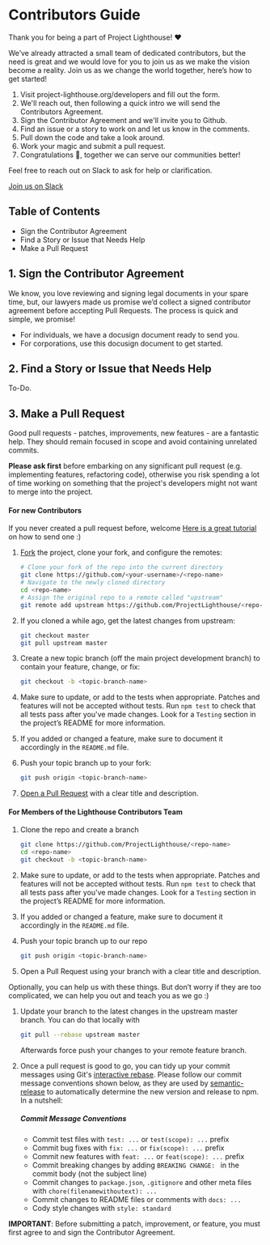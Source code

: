 # Contributors Guide

Thank you for being a part of Project Lighthouse! :heart:

We’ve already attracted a small team of dedicated contributors, but the need is great and we would love for you to join us as we make the vision become a reality. Join us as we change the world together, here’s how to get started!

1. Visit project-lighthouse.org/developers and fill out the form.
1. We'll reach out, then following a quick intro we will send the Contributors Agreement.
1. Sign the Contributor Agreement and we'll invite you to Github.
1. Find an issue or a story to work on and let us know in the comments.
1. Pull down the code and take a look around.
1. Work your magic and submit a pull request.
1. Congratulations 🎉, together we can serve our communities better!

Feel free to reach out on Slack to ask for help or clarification.

[Join us on Slack](http://bit.ly/2vfoURo)

## Table of Contents
* Sign the Contributor Agreement
* Find a Story or Issue that Needs Help
* Make a Pull Request

## 1. Sign the Contributor Agreement
We know, you love reviewing and signing legal documents in your spare time, but, our lawyers made us promise we’d collect a signed contributor agreement before accepting Pull Requests. The process is quick and simple, we promise!

* For individuals, we have a docusign document ready to send you.
* For corporations, use this docusign document to get started.

## 2. Find a Story or Issue that Needs Help
To-Do.

## 3. Make a Pull Request

Good pull requests - patches, improvements, new features - are a fantastic
help. They should remain focused in scope and avoid containing unrelated
commits.

**Please ask first** before embarking on any significant pull request (e.g.
implementing features, refactoring code), otherwise you risk spending a lot of
time working on something that the project's developers might not want to merge
into the project.

#### For new Contributors

If you never created a pull request before, welcome [Here is a great tutorial](https://egghead.io/series/how-to-contribute-to-an-open-source-project-on-github)
on how to send one :)

1. [Fork](http://help.github.com/fork-a-repo/) the project, clone your fork,
   and configure the remotes:

   ```bash
   # Clone your fork of the repo into the current directory
   git clone https://github.com/<your-username>/<repo-name>
   # Navigate to the newly cloned directory
   cd <repo-name>
   # Assign the original repo to a remote called "upstream"
   git remote add upstream https://github.com/ProjectLighthouse/<repo-name>
   ```

2. If you cloned a while ago, get the latest changes from upstream:

   ```bash
   git checkout master
   git pull upstream master
   ```

3. Create a new topic branch (off the main project development branch) to
   contain your feature, change, or fix:

   ```bash
   git checkout -b <topic-branch-name>
   ```

4. Make sure to update, or add to the tests when appropriate. Patches and
   features will not be accepted without tests. Run `npm test` to check that
   all tests pass after you've made changes. Look for a `Testing` section in
   the project’s README for more information.

5. If you added or changed a feature, make sure to document it accordingly in
   the `README.md` file.

6. Push your topic branch up to your fork:

   ```bash
   git push origin <topic-branch-name>
   ```

8. [Open a Pull Request](https://help.github.com/articles/using-pull-requests/)
    with a clear title and description.

#### For Members of the Lighthouse Contributors Team

1. Clone the repo and create a branch

   ```bash
   git clone https://github.com/ProjectLighthouse/<repo-name>
   cd <repo-name>
   git checkout -b <topic-branch-name>
   ```

2. Make sure to update, or add to the tests when appropriate. Patches and
   features will not be accepted without tests. Run `npm test` to check that
   all tests pass after you've made changes. Look for a `Testing` section in
   the project’s README for more information.

3. If you added or changed a feature, make sure to document it accordingly in
   the `README.md` file.

4. Push your topic branch up to our repo

   ```bash
   git push origin <topic-branch-name>
   ```

5. Open a Pull Request using your branch with a clear title and description.

Optionally, you can help us with these things. But don’t worry if they are too
complicated, we can help you out and teach you as we go :)

1. Update your branch to the latest changes in the upstream master branch. You
   can do that locally with

   ```bash
   git pull --rebase upstream master
   ```

   Afterwards force push your changes to your remote feature branch.

2. Once a pull request is good to go, you can tidy up your commit messages using
   Git's [interactive rebase](https://help.github.com/articles/interactive-rebase).
   Please follow our commit message conventions shown below, as they are used by
   [semantic-release](https://github.com/semantic-release/semantic-release) to
   automatically determine the new version and release to npm. In a nutshell:

   ##### Commit Message Conventions

   - Commit test files with `test: ...` or `test(scope): ...` prefix
   - Commit bug fixes with `fix: ...` or `fix(scope): ...` prefix
   - Commit new features with `feat: ...` or `feat(scope): ...` prefix
   - Commit breaking changes by adding `BREAKING CHANGE: ` in the commit body
     (not the subject line)
   - Commit changes to `package.json`, `.gitignore` and other meta files with
     `chore(filenamewithoutext): ...`
   - Commit changes to README files or comments with `docs: ...`
   - Cody style changes with `style: standard`

**IMPORTANT**: Before submitting a patch, improvement, or feature, you must first agree to and sign the Contributor Agreement.
